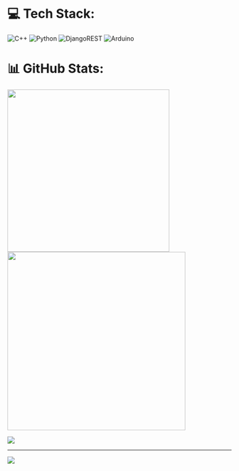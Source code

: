
# 💻 Tech Stack:
![C++](https://img.shields.io/badge/c++-%2300599C.svg?style=for-the-badge&logo=c%2B%2B&logoColor=white) ![Python](https://img.shields.io/badge/python-3670A0?style=for-the-badge&logo=python&logoColor=ffdd54) ![DjangoREST](https://img.shields.io/badge/DJANGO-REST-ff1709?style=for-the-badge&logo=django&logoColor=white&color=ff1709&labelColor=gray) ![Arduino](https://img.shields.io/badge/-Arduino-00979D?style=for-the-badge&logo=Arduino&logoColor=white)

# 📊 GitHub Stats:
<img src="https://github-readme-stats-wheat-two-53.vercel.app/api?username=WWWNINIWWW&theme=dark&hide_border=false&include_all_commits=false&count_private=false"  width="364px" />                    <img src="https://github-readme-streak-stats.herokuapp.com/?user=WWWNINIWWW&theme=dark&hide_border=false"  width="400px" />



![](https://github-readme-stats-wheat-two-53.vercel.app/api/top-langs/?username=WWWNINIWWW&theme=dark&hide_border=false&include_all_commits=false&count_private=false&layout=compact)

---
[![](https://visitcount.itsvg.in/api?id=WWWNINIWWW&icon=0&color=0)](https://visitcount.itsvg.in)

<!-- Proudly created with GPRM ( https://gprm.itsvg.in ) -->
